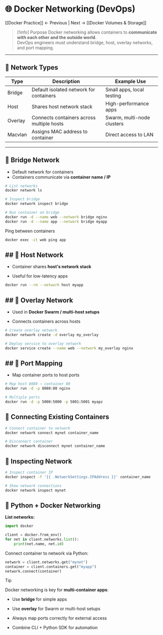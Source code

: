 # 🌐 Docker Networking (DevOps)

[[Docker Practice]] ← Previous | Next → [[Docker Volumes & Storage]]

> [!info] Purpose
Docker networking allows containers to **communicate with each other and the outside world**.  
DevOps engineers must understand bridge, host, overlay networks, and port mapping.

---

## 🔹 Network Types
| Type      | Description | Example Use |
|-----------|-------------|-------------|
| Bridge    | Default isolated network for containers | Small apps, local testing |
| Host      | Shares host network stack | High-performance apps |
| Overlay   | Connects containers across multiple hosts | Swarm, multi-node clusters |
| Macvlan   | Assigns MAC address to container | Direct access to LAN |

---

## 🔹 Bridge Network
- Default network for containers  
- Containers communicate via **container name / IP**  
```bash
# List networks
docker network ls

# Inspect bridge
docker network inspect bridge

# Run container on bridge
docker run -d --name web --network bridge nginx
docker run -d --name app --network bridge myapp
```

Ping between containers

```bash
docker exec -it web ping app
```

## ## 🔹 Host Network

- Container shares **host's network stack**
    
- Useful for low-latency apps

```bash 
docker run --rm --network host myapp
```

## ## 🔹 Overlay Network

- Used in **Docker Swarm / multi-host setups**
    
- Connects containers across hosts

```bash 
# Create overlay network
docker network create -d overlay my_overlay

# Deploy service to overlay network
docker service create --name web --network my_overlay nginx
```

## ## 🔹 Port Mapping

- Map container ports to host ports

```bash
# Map host 8080 → container 80
docker run -d -p 8080:80 nginx

# Multiple ports
docker run -d -p 5000:5000 -p 5001:5001 myapz
```

## 🔹 Connecting Existing Containers

```bash
# Connect container to network
docker network connect mynet container_name

# Disconnect container
docker network disconnect mynet container_name
```

## 🔹 Inspecting Network

```bash 
# Inspect container IP
docker inspect -f '{{ .NetworkSettings.IPAddress }}' container_name

# Show network connections
docker network inspect mynet
```


## 🔹 Python + Docker Networking

**List networks:**

```python
import docker

client = docker.from_env()
for net in client.networks.list():
    print(net.name, net.id)

```


Connect container to network via Python:

```python
network = client.networks.get("mynet")
container = client.containers.get("myapp")
network.connect(container)
```

> [!tip]  
> Docker networking is key for **multi-container apps**:

- Use **bridge** for simple apps
    
- Use **overlay** for Swarm or multi-host setups
    
- Always map ports correctly for external access
    
- Combine CLI + Python SDK for automation